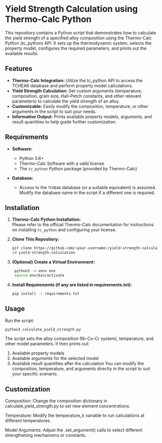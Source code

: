 # Yield Strength Calculation using Thermo-Calc Python

This repository contains a Python script that demonstrates how to calculate the yield strength of a specified alloy composition using the Thermo-Calc Python (tc_python) API. It sets up the thermodynamic system, selects the property model, configures the required parameters, and prints out the available results.

## Features

- **Thermo-Calc Integration:** Utilize the tc_python API to access the TCHEA6 database and perform property model calculations.
- **Yield Strength Calculation:** Set custom arguments (temperature, composition, grain size, Hall-Petch constants, and other relevant parameters) to calculate the yield strength of an alloy.
- **Customizable:** Easily modify the composition, temperature, or other arguments in the script to suit your needs.
- **Informative Output:** Prints available property models, arguments, and result quantities to help guide further customization.

## Requirements

- **Software:**
  - Python 3.6+
  - Thermo-Calc Software with a valid license
  - The `tc_python` Python package (provided by Thermo-Calc)
  
- **Database:**
  - Access to the `TCHEA6` database (or a suitable equivalent) is assumed. Modify the database name in the script if a different one is required.

## Installation

1. **Thermo-Calc Python Installation:**  
   Please refer to the official Thermo-Calc documentation for instructions on installing `tc_python` and configuring your license.

2. **Clone This Repository:**
   ```bash
   git clone https://github.com/<your-username>/yield-strength-calculation.git
   cd yield-strength-calculation
   ```
3. **(Optional) Create a Virtual Environment:**
   ```bash
    python3 -m venv env
    source env/bin/activate
    ```
4. **Install Requirements (if any are listed in requirements.txt):**
      ```bash
      pip install -r requirements.txt
      ```

## Usage

Run the script:

```python
python3 calculate_yield_strength.py
 ```
The script sets the alloy composition (Ni-Co-Cr system), temperature, and other model parameters.
It then prints out:
  1. Available property models
  2. Available arguments for the selected model
  3. Available result quantities after the calculation
You can modify the composition, temperature, and arguments directly in the script to suit your specific scenario.


## Customization

Composition:
Change the composition dictionary in calculate_yield_strength.py to set new element concentrations.

Temperature:
Modify the temperature_k variable to run calculations at different temperatures.

Model Arguments:
Adjust the .set_argument() calls to select different strengthening mechanisms or constants.



   
